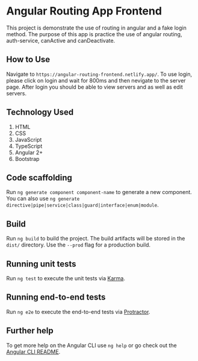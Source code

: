 # Angular Routing App Frontend

This project is demonstrate the use of routing in angular and a fake login method. The purpose of this app is practice the use of angular routing, auth-service, canActive and canDeactivate.

## How to Use

Navigate to `https://angular-routing-frontend.netlify.app/`. To use login, please click on login and wait for 800ms and then nevigate to the server page. After login you should be able to view servers and as well as edit servers.

## Technology Used
1. HTML
2. CSS
3. JavaScript
4. TypeScript
5. Angular 2+
6. Bootstrap

## Code scaffolding

Run `ng generate component component-name` to generate a new component. You can also use `ng generate directive|pipe|service|class|guard|interface|enum|module`.

## Build

Run `ng build` to build the project. The build artifacts will be stored in the `dist/` directory. Use the `--prod` flag for a production build.

## Running unit tests

Run `ng test` to execute the unit tests via [Karma](https://karma-runner.github.io).

## Running end-to-end tests

Run `ng e2e` to execute the end-to-end tests via [Protractor](http://www.protractortest.org/).

## Further help

To get more help on the Angular CLI use `ng help` or go check out the [Angular CLI README](https://github.com/angular/angular-cli/blob/master/README.md).

